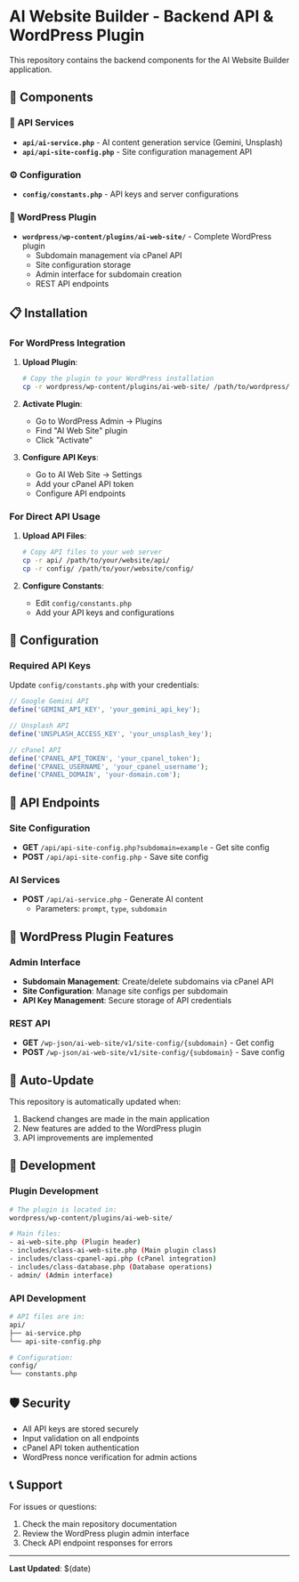 # AI Website Builder - Backend API & WordPress Plugin

This repository contains the backend components for the AI Website Builder application.

## 🚀 Components

### 📡 API Services
- **`api/ai-service.php`** - AI content generation service (Gemini, Unsplash)
- **`api/api-site-config.php`** - Site configuration management API

### ⚙️ Configuration
- **`config/constants.php`** - API keys and server configurations

### 🔌 WordPress Plugin
- **`wordpress/wp-content/plugins/ai-web-site/`** - Complete WordPress plugin
  - Subdomain management via cPanel API
  - Site configuration storage
  - Admin interface for subdomain creation
  - REST API endpoints

## 📋 Installation

### For WordPress Integration

1. **Upload Plugin**:
   ```bash
   # Copy the plugin to your WordPress installation
   cp -r wordpress/wp-content/plugins/ai-web-site/ /path/to/wordpress/wp-content/plugins/
   ```

2. **Activate Plugin**:
   - Go to WordPress Admin → Plugins
   - Find "AI Web Site" plugin
   - Click "Activate"

3. **Configure API Keys**:
   - Go to AI Web Site → Settings
   - Add your cPanel API token
   - Configure API endpoints

### For Direct API Usage

1. **Upload API Files**:
   ```bash
   # Copy API files to your web server
   cp -r api/ /path/to/your/website/api/
   cp -r config/ /path/to/your/website/config/
   ```

2. **Configure Constants**:
   - Edit `config/constants.php`
   - Add your API keys and configurations

## 🔧 Configuration

### Required API Keys

Update `config/constants.php` with your credentials:

```php
// Google Gemini API
define('GEMINI_API_KEY', 'your_gemini_api_key');

// Unsplash API
define('UNSPLASH_ACCESS_KEY', 'your_unsplash_key');

// cPanel API
define('CPANEL_API_TOKEN', 'your_cpanel_token');
define('CPANEL_USERNAME', 'your_cpanel_username');
define('CPANEL_DOMAIN', 'your-domain.com');
```

## 📡 API Endpoints

### Site Configuration
- **GET** `/api/api-site-config.php?subdomain=example` - Get site config
- **POST** `/api/api-site-config.php` - Save site config

### AI Services
- **POST** `/api/ai-service.php` - Generate AI content
  - Parameters: `prompt`, `type`, `subdomain`

## 🔌 WordPress Plugin Features

### Admin Interface
- **Subdomain Management**: Create/delete subdomains via cPanel API
- **Site Configuration**: Manage site configs per subdomain
- **API Key Management**: Secure storage of API credentials

### REST API
- **GET** `/wp-json/ai-web-site/v1/site-config/{subdomain}` - Get config
- **POST** `/wp-json/ai-web-site/v1/site-config/{subdomain}` - Save config

## 🔄 Auto-Update

This repository is automatically updated when:
1. Backend changes are made in the main application
2. New features are added to the WordPress plugin
3. API improvements are implemented

## 📝 Development

### Plugin Development
```bash
# The plugin is located in:
wordpress/wp-content/plugins/ai-web-site/

# Main files:
- ai-web-site.php (Plugin header)
- includes/class-ai-web-site.php (Main plugin class)
- includes/class-cpanel-api.php (cPanel integration)
- includes/class-database.php (Database operations)
- admin/ (Admin interface)
```

### API Development
```bash
# API files are in:
api/
├── ai-service.php
└── api-site-config.php

# Configuration:
config/
└── constants.php
```

## 🛡️ Security

- All API keys are stored securely
- Input validation on all endpoints
- cPanel API token authentication
- WordPress nonce verification for admin actions

## 📞 Support

For issues or questions:
1. Check the main repository documentation
2. Review the WordPress plugin admin interface
3. Check API endpoint responses for errors

---

**Last Updated**: $(date)

